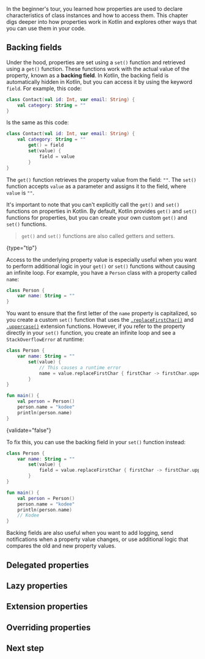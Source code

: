 [//]: # (title: Intermediate Properties)

In the beginner's tour, you learned how properties are used to declare characteristics of class instances and how to access
them. This chapter digs deeper into how properties work in Kotlin and explores other ways that you can use them in your code.

## Backing fields

Under the hood, properties are set using a `set()` function and retrieved using a `get()` function. These functions work
with the actual value of the property, known as a **backing field**. In Kotlin, the backing field is automatically hidden
in Kotlin, but you can access it by using the keyword `field`. For example, this code:

```kotlin
class Contact(val id: Int, var email: String) {
    val category: String = ""
}
```

Is the same as this code:

```kotlin
class Contact(val id: Int, var email: String) {
    val category: String = ""
        get() = field
        set(value) {
            field = value
        }
}
```

The `get()` function retrieves the property value from the field: `""`.
The `set()` function accepts `value` as a parameter and assigns it to the field, where `value` is `""`. 

It's important to note that you can't explicitly call the `get()` and `set()` functions on properties in Kotlin. By default,
Kotlin provides `get()` and `set()` functions for properties, but you can create your own custom `get()` and `set()` functions.

> `get()` and `set()` functions are also called getters and setters. 
> 
{type="tip"}

Access to the underlying property value is especially useful when you want to perform additional logic
in your `get()` or `set()` functions without causing an infinite loop. For example, you have a 
`Person` class with a property called `name`:

```kotlin
class Person {
    var name: String = ""
}

```

You want to ensure that the first letter of the `name` property is capitalized, so you create a custom `set()` function
that uses the [`.replaceFirstChar()`](https://kotlinlang.org/api/latest/jvm/stdlib/kotlin.text/replace-first-char.html) 
and [`.uppercase()`](https://kotlinlang.org/api/latest/jvm/stdlib/kotlin.text/uppercase-char.html) extension functions. 
However, if you refer to the property directly in your `set()` function, you create an infinite loop and see a `StackOverflowError`
at runtime:

```kotlin
class Person {
    var name: String = ""
        set(value) {
            // This causes a runtime error
            name = value.replaceFirstChar { firstChar -> firstChar.uppercase() }
        }
}

fun main() {
    val person = Person()
    person.name = "kodee"
    println(person.name)
}
```
{validate="false"}

To fix this, you can use the backing field in your `set()` function instead:

```kotlin
class Person {
    var name: String = ""
        set(value) {
            field = value.replaceFirstChar { firstChar -> firstChar.uppercase() }
        }
}

fun main() {
    val person = Person()
    person.name = "kodee"
    println(person.name)
    // Kodee
}
```

Backing fields are also useful when you want to add logging, send notifications when a property value changes,
or use additional logic that compares the old and new property values.

<!-- Mention backing properties? Needs intro on visibility modifiers -->

## Delegated properties

## Lazy properties

## Extension properties

## Overriding properties

## Next step

